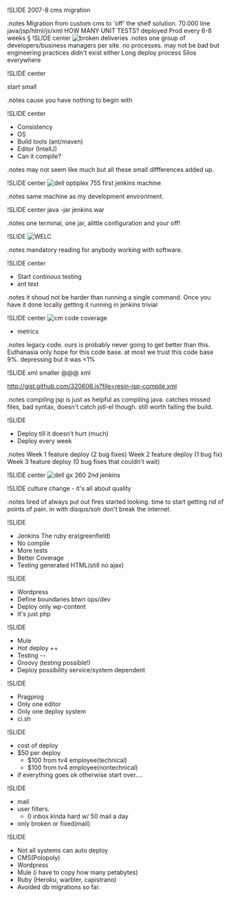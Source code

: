 !SLIDE 
2007-8 cms migration

.notes Migration from custom cms to 'off' the shelf solution.
70.000 line java/jsp/html/js/xml 
HOW MANY UNIT TESTS?
deployed Prod every 6-8 weeks
§
!SLIDE center
![broken deliveries](broken_record.jpg)
.notes 
one group of developers/business managers per site. no processes.
may not be bad but engineering practices didn't exist either
Long deploy process
Silos everywhere

!SLIDE center

start small

.notes cause you have nothing to begin with

!SLIDE center
* Consistency
* OS
* Build tools (ant/maven)
* Editor (IntellJ)
* Can it compile?

.notes may not seem like much but all these small diffferences added up.

!SLIDE center
![dell optiplex 755](dell-optiplex-755.jpg)
first jenkins machine

.notes same machine as my development environment.

!SLIDE center
java -jar jenkins.war

.notes one terminal, one jar, alittle configuration and your off!

!SLIDE 
![ WELC ]( welc.jpg )

.notes mandatory reading for anybody working with software.

!SLIDE center
* Start continous testing
* ant test

.notes it shoud not be harder than running a single command.
Once you have it done locally getting it running in jenkins trivial

!SLIDE center
![cm code coverage](emma-code-coverage-cm.jpg)
* metrics 

.notes legacy code. ours is probably never going to get better than this.
Euthanasia only hope for this code base.
at most we trust this code base 9%.
depressing but it was &lt;1%

!SLIDE xml smaller
    @@@ xml
    <target name="compile-jsp" depends="compile" 
            description="precompile jsp">
        <java classname="com.caucho.jsp.JspCompiler" 
              fork="true" failonerror="true">
          <classpath refid="resin.classpath" />
          <arg line="-app-dir ${src.web.dispatcher.dir} ${src.web.dispatcher.dir}" />
        </java>
    </target>

http://gist.github.com/320606.js?file=resin-jsp-compile.xml

.notes compiling jsp is just as helpful as compiling java.
catches missed files, bad syntax, doesn't catch jstl-el though.
still worth failing the build.

!SLIDE 
* Deploy till it doesn't hurt (much)
* Deploy every week

.notes Week 1 feature deploy (2 bug fixes)
Week 2 feature deploy (1 bug fix)
Week 3 feature deploy (0 bug fixes that couldn't wait)

!SLIDE center
![dell gx 260](dell-gx-260.jpg)
2nd jenkins

!SLIDE
culture change - it's all about quality

.notes tired of always put out fires started looking. time to start getting rid of points of pain.
in with disqus/solr don't break the internet.

!SLIDE
* Jenkins The ruby era(greenfield)
* No compile
* More tests
* Better Coverage
* Testing generated HTML(still no ajax)

!SLIDE
* Wordpress
* Define boundaries btwn ops/dev
* Deploy only wp-content
* It's just php

!SLIDE
* Mule
* Hot deploy ++
* Testing --
* Groovy (testing possible!)
* Deploy possibility service/system dependent

!SLIDE
* Pragprog
* Only one editor
* Only one deploy system
* ci.sh

!SLIDE 
* cost of deploy
* $50 per deploy
  * $100 from tv4 employee(technical)
  * $100 from tv4 employee(nontechnical)
* if everything goes ok otherwise start over....

!SLIDE
* mail
* user filters.
    * 0 inbox kinda hard w/ 50 mail a day
* only broken or fixed(mail)

!SLIDE
* Not all systems can auto deploy
* CMS(Polopoly)
* Wordpress
* Mule (i have to copy how many petabytes)
* Ruby (Heroku, warbler, capistrano)
* Avoided db migrations so far.


